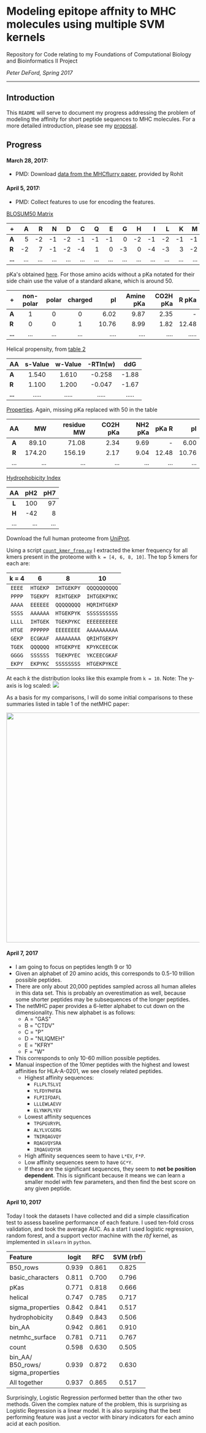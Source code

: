 # Modeling epitope affnity to MHC molecules using multiple SVM kernels

Repository for Code relating to my Foundations of Computational Biology and Bioinformatics II Project

_Peter DeFord, Spring 2017_

------------------------------------------------------------------------------------------------

## Introduction

This `README` will serve to document my progress addressing the problem of modeling the affinity for short peptide sequences to MHC molecules. For a more detailed introduction, please see my [proposal](DeFord_proposal.pdf).

## Progress

#### March 28, 2017:

* PMD: Download [data from the MHCflurry paper](https://www.dropbox.com/sh/t59rdyvna6tktd2/AAAGUFvx56jBhOngsXhrEnzaa?dl=0), provided by Rohit

#### April 5, 2017:

* PMD: Collect features to use for encoding the features.

[BLOSUM50 Matrix](https://www.ncbi.nlm.nih.gov/IEB/ToolBox/C_DOC/lxr/source/data/BLOSUM50)

|**+**|   A|   R|   N|   D|   C|   Q|   E|   G|   H|   I|   L|   K|   M|   F|   P|   S|   T|   W|   Y|   V|   B|   J|   Z|   X|   -|
|-----|---:|---:|---:|---:|---:|---:|---:|---:|---:|---:|---:|---:|---:|---:|---:|---:|---:|---:|---:|---:|---:|---:|---:|---:|---:|
|**A**|   5|  -2|  -1|  -2|  -1|  -1|  -1|   0|  -2|  -1|  -2|  -1|  -1|  -3|  -1|   1|   0|  -3|  -2|   0|  -2|  -2|  -1|  -1|  -5|
|**R**|  -2|   7|  -1|  -2|  -4|   1|   0|  -3|   0|  -4|  -3|   3|  -2|  -3|  -3|  -1|  -1|  -3|  -1|  -3|  -1|  -3|   0|  -1|  -5|
|**...**| ...| ...| ...| ...| ...| ...| ...| ...| ...| ...| ...| ...| ...| ...| ...| ...| ...| ...| ...| ...| ...| ...| ...| ...| ...|

pKa's obtained [here](http://academics.keene.edu/rblatchly/Chem220/hand/npaa/aawpka.htm).
For those amino acids without a pKa notated for their side chain
use the value of a standard alkane, which is around 50.

|**+**| non-polar | polar | charged |  pI   |Amine pKa|CO2H pKa| R pKa |
|-----|:---------:|:-----:|:-------:|------:|--------:|-------:|------:|
|**A**|    1      |   0   |    0    |  6.02 |  9.87   |  2.35  |     - |
|**R**|    0      |   0   |    1    | 10.76 |  8.99   |  1.82  | 12.48 |
|**...**|   ...     |  ...  |   ...   |  .... |  ....   |  ....  | ..... |

Helical propensity, from [table 2](https://www.ncbi.nlm.nih.gov/pmc/articles/PMC2142718/pdf/8061613.pdf)

| AA     | s-Value      | w-Value      | -RTln(w)        | ddG            |
|--------|:------------:|:------------:|:---------------:|:--------------:|
| **A**  | 1.540        | 1.610        | -0.258          | -1.88          |
| **R**  | 1.100        | 1.200        | -0.047          | -1.67          |
| **...**| .....        | .....        |  .....          | .....          |

[Properties](http://www.sigmaaldrich.com/life-science/metabolomics/learning-center/amino-acid-reference-chart.html#hydro).
Again, missing pKa replaced with 50 in the table

|AA   |  MW    |residue MW| CO2H pKa | NH2 pKa | pKa R  | pI    |
|:---:|-------:|--------:|---------:|--------:|-------:|------:|
|**A**|  89.10 |   71.08 | 2.34     |  9.69   | -      |  6.00 |
|**R**| 174.20 |  156.19 | 2.17     |  9.04   | 12.48  | 10.76 |
| ... |  ...   |    ...  | ...      |  ...    |  ...   |   ... |


[Hydrophobicity Index](http://www.sigmaaldrich.com/life-science/metabolomics/learning-center/amino-acid-reference-chart.html#hydro)

|AA   | pH2 |  pH7 |
|:---:|----:|-----:|
|**L**| 100 |   97 |
|**H**| -42 |    8 |
| ... | ... |  ... |

Download the full human proteome from [UniProt](http://www.uniprot.org/uniprot/?query=reviewed%3Ayes+AND+proteome%3Aup000005640).

Using a script [`count_kmer_freq.py`](scripts/count_kmer_freq.py) I extracted the kmer frequency for all kmers present in the proteome with `k = [4, 6, 8, 10]`. The top 5 kmers for each are:

| k = 4  | 6        | 8          | 10           |
|:------:|:--------:|:----------:|:------------:|
| `EEEE` | `HTGEKP` | `IHTGEKPY` | `QQQQQQQQQQ` |
| `PPPP` | `TGEKPY` | `RIHTGEKP` | `IHTGEKPYKC` |
| `AAAA` | `EEEEEE` | `QQQQQQQQ` | `HQRIHTGEKP` |
| `SSSS` | `AAAAAA` | `HTGEKPYK` | `SSSSSSSSSS` |
| `LLLL` | `IHTGEK` | `TGEKPYKC` | `EEEEEEEEEE` |
| `HTGE` | `PPPPPP` | `EEEEEEEE` | `AAAAAAAAAA` |
| `GEKP` | `ECGKAF` | `AAAAAAAA` | `QRIHTGEKPY` |
| `TGEK` | `QQQQQQ` | `HTGEKPYE` | `KPYKCEECGK` |
| `GGGG` | `SSSSSS` | `TGEKPYEC` | `YKCEECGKAF` |
| `EKPY` | `EKPYKC` | `SSSSSSSS` | `HTGEKPYKCE` |

At each _k_ the distribution looks like this example from `k = 10`. Note: The y-axis is log scaled:
![](output/freqdist_k10.png)

As a basis for my comparisons, I will do some initial comparisons to these summaries listed in table 1 of the netMHC paper:

<img src="images/netmhc_table1.png" width="600"/>

#### April 7, 2017

* I am going to focus on peptides length 9 or 10
* Given an alphabet of 20 amino acids, this corresponds to 0.5-10 trillion possible peptides.
* There are only about 20,000 peptides sampled across all human alleles in this data set. This is probably an overestimation as well, because some shorter peptides may be subsequences of the longer peptides.
* The netMHC paper provides a 6-letter alphabet to cut down on the dimensionality. This new alphabet is as follows:
  * A = "GAS"
  * B = "CTDV"
  * C = "P"
  * D = "NLIQMEH"
  * E = "KFRY"
  * F = "W"
* This corresponds to only 10-60 million possible peptides.
* Manual inspection of the 10mer peptides with the highest and lowest affinities for HLA-A-0201, we see closely related peptides.
  * Highest affinity sequences:
    - `FLLPLTSLVI` 
    - `YLFDYPHFEA`
    - `FLPIIFDAFL`
    - `LLLEWLAEVV`
    - `ELYNKPLYEV`
  * Lowest affinity sequences
    - `TPGPGVRYPL`
    - `ALYLVCGERG`
    - `TNIRQAGVQY`
    - `RQAGVQYSRA`
    - `IRQAGVQYSR`
  * High affinity sequences seem to have `L*EV`, `F*P`.
  * Low affinity sequences seem to have `GC*Y`.
  * If these are the significant sequences, they seem to __not be position dependent__. This is significant because it means we can learn a smaller model with few parameters, and then find the best score on any given peptide.

#### April 10, 2017

Today I took the datasets I have collected and did a simple classification test to assess baseline performance of each feature. I used ten-fold cross validation, and took the average AUC. As a start I used logistic regression, random forest, and a support vector machine with the _rbf_ kernel, as implemented in `sklearn` in `python`.


| Feature          | logit | RFC   | SVM (rbf) |
|:-----------------|:-----:|:-----:|:---------:|
| B50_rows         | 0.939 | 0.861 | 0.825     |
| basic_characters | 0.811 | 0.700 | 0.796     |
| pKas             | 0.771 | 0.818 | 0.666     |
| helical          | 0.747 | 0.785 | 0.717     |
| sigma_properties | 0.842 | 0.841 | 0.517     |
| hydrophobicity   | 0.849 | 0.843 | 0.506     |
| bin_AA           | 0.942 | 0.861 | 0.910     |
| netmhc_surface   | 0.781 | 0.711 | 0.767     |
| count            | 0.598 | 0.630 | 0.505     |
| bin_AA/<br/>B50_rows/<br/>sigma_properties | 0.939 | 0.872 | 0.630 |
| All together     | 0.937 | 0.865 | 0.517     |

Surprisingly, Logistic Regression performed better than the other two methods. Given the complex nature of the problem, this is surprising as Logistic Regression is a linear model. It is also surpising that the best performing feature was just a vector with binary indicators for each amino acid at each position.

